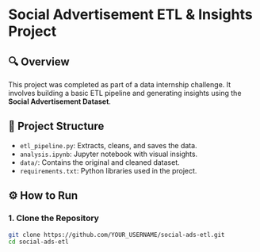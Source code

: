 # Social Advertisement ETL & Insights Project

## 🔍 Overview
This project was completed as part of a data internship challenge. It involves building a basic ETL pipeline and generating insights using the **Social Advertisement Dataset**.

## 📂 Project Structure
- `etl_pipeline.py`: Extracts, cleans, and saves the data.
- `analysis.ipynb`: Jupyter notebook with visual insights.
- `data/`: Contains the original and cleaned dataset.
- `requirements.txt`: Python libraries used in the project.

## ⚙️ How to Run

### 1. Clone the Repository
```bash
git clone https://github.com/YOUR_USERNAME/social-ads-etl.git
cd social-ads-etl
